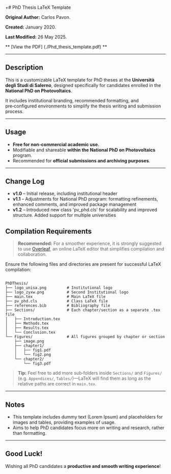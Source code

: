 +# PhD Thesis LaTeX Template

**Original Author:** Carlos Pavon.

**Created:** January 2020.

**Last Modified:** 26 May 2025.

** [View the PDF] (./Phd_thesis_template.pdf) **

---

## Description

This is a customizable LaTeX template for PhD theses at the **Università degli Studi di Salerno**, designed specifically for candidates enrolled in the **National PhD on Photovoltaics**.

It includes institutional branding, recommended formatting, and pre‑configured environments to simplify the thesis writing and submission process.

---

## Usage

* **Free for non‑commercial academic use.**
* Modifiable and shareable **within the National PhD on Photovoltaics** program.
* Recommended for **official submissions and archiving purposes**.

---

## Change Log

* **v1.0** – Initial release, including institutional header
* **v1.1** – Adjustments for National PhD program: formatting refinements, enhanced comments, and improved package management
* **v1.2** – Introduced new class 'pv_phd.cls' for scalability and improved structure. Added support for multiple universities

## Compilation Requirements

> **Recommended:** For a smoother experience, it is strongly suggested to use [Overleaf](https://www.overleaf.com/), an online LaTeX editor that simplifies compilation and collaboration.

Ensure the following files and directories are present for successful LaTeX compilation:

```text

PhDThesis/
├── logo_unisa.png         # Institutional logo
├── logo_zyxw.png          # Second Institutional logo
├── main.tex               # Main LaTeX file
├── pv_phd.cls             # Class LaTeX file
├── references.bib         # Bibliography file
├── Sections/              # Each chapter/section as a separate .tex file
│   ├── Introduction.tex
│   ├── Methods.tex
│   ├── Results.tex
│   └── Conclusion.tex
└── Figures/               # All figures grouped by chapter or section
    ├── image.png
    ├── chapter1/
    │   ├── fig1.pdf
    │   └── fig2.png
    └── chapter2/
        └── fig3.pdf
```

> **Tip:** Feel free to add more sub‑folders inside `Sections/` and `Figures/` (e.g. `Appendices/`, `Tables/`)—LaTeX will find them as long as the relative paths are correct in `main.tex`.

---

## Notes

* This template includes dummy text (Lorem Ipsum) and placeholders for images and tables, providing examples of usage.
* Aims to help PhD candidates focus more on writing and research, rather than formatting.

---

## Good Luck!

Wishing all PhD candidates a **productive and smooth writing experience**!
